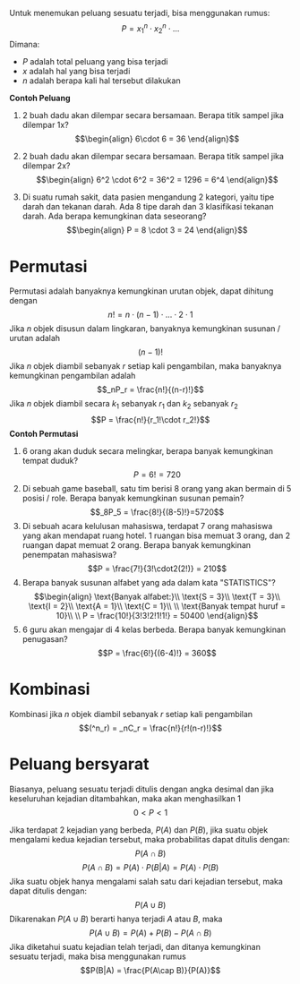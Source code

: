 Untuk menemukan peluang sesuatu terjadi, bisa menggunakan rumus:
$$P = x_1^n \cdot x_2^n \cdot ...$$
Dimana:
- $P$ adalah total peluang yang bisa terjadi
- $x$ adalah hal yang bisa terjadi
- $n$ adalah berapa kali hal tersebut dilakukan

**Contoh Peluang**
1. 2 buah dadu akan dilempar secara bersamaan. Berapa titik sampel jika dilempar 1x?
$$\begin{align}
6\cdot 6 = 36
\end{align}$$

2. 2 buah dadu akan dilempar secara bersamaan. Berapa titik sampel jika dilempar 2x?
$$\begin{align}
6^2 \cdot 6^2 = 36^2 = 1296 = 6^4
\end{align}$$
3. Di suatu rumah sakit, data pasien mengandung 2 kategori, yaitu tipe darah dan tekanan darah. Ada 8 tipe darah dan 3 klasifikasi tekanan darah. Ada berapa kemungkinan data seseorang?
$$\begin{align}
P = 8 \cdot 3 = 24
\end{align}$$
# Permutasi
Permutasi adalah banyaknya kemungkinan urutan objek, dapat dihitung dengan
$$n! = n \cdot (n-1) \cdot ... \cdot 2 \cdot 1$$
Jika $n$ objek disusun dalam lingkaran, banyaknya kemungkinan susunan / urutan adalah
$$(n-1)!$$
Jika $n$ objek diambil sebanyak $r$ setiap kali pengambilan, maka banyaknya kemungkinan pengambilan adalah
$$_nP_r = \frac{n!}{(n-r)!}$$
Jika $n$ objek diambil secara $k_1$ sebanyak $r_1$ dan  $k_2$ sebanyak $r_2$
$$P = \frac{n!}{r_1!\cdot r_2!}$$
**Contoh Permutasi**
1. 6 orang akan duduk secara melingkar, berapa banyak kemungkinan tempat duduk?
$$P = 6! = 720$$
2. Di sebuah game baseball, satu tim berisi 8 orang yang akan bermain di 5 posisi / role. Berapa banyak kemungkinan susunan pemain?
$$_8P_5 = \frac{8!}{(8-5)!}=5720$$
3. Di sebuah acara kelulusan mahasiswa, terdapat 7 orang mahasiswa yang akan mendapat ruang hotel. 1 ruangan bisa memuat 3 orang, dan 2 ruangan dapat memuat 2 orang. Berapa banyak kemungkinan penempatan mahasiswa?
$$P = \frac{7!}{3!\cdot2(2!)} = 210$$
4. Berapa banyak susunan alfabet yang ada dalam kata "STATISTICS"?
$$\begin{align}
\text{Banyak alfabet:}\\
\text{S = 3}\\
\text{T = 3}\\
\text{I = 2}\\
\text{A = 1}\\
\text{C = 1}\\
\\
\text{Banyak tempat huruf = 10}\\
\\
P = \frac{10!}{3!3!2!1!1!} = 50400
\end{align}$$
5. 6 guru akan mengajar di 4 kelas berbeda. Berapa banyak kemungkinan penugasan?
$$P = \frac{6!}{(6-4)!} = 360$$

# Kombinasi
Kombinasi jika $n$ objek diambil sebanyak $r$ setiap kali pengambilan
$$(^n_r) = _nC_r = \frac{n!}{r!(n-r)!}$$
# Peluang bersyarat
Biasanya, peluang sesuatu terjadi ditulis dengan angka desimal dan jika keseluruhan kejadian ditambahkan, maka akan menghasilkan $1$
$$0<P<1$$

Jika terdapat 2 kejadian yang berbeda, $P(A)$ dan $P(B)$, jika suatu objek mengalami kedua kejadian tersebut, maka probabilitas dapat ditulis dengan:
$$P(A \cap B)$$
$$P(A\cap B) = P(A) \cdot P(B|A) = P(A)\cdot P(B)$$
Jika suatu objek hanya mengalami salah satu dari kejadian tersebut, maka dapat ditulis dengan:
$$P(A\cup B)$$
Dikarenakan $P(A\cup B)$ berarti hanya terjadi $A$ atau $B$, maka
$$P(A\cup B) = P(A) + P(B) - P(A\cap B)$$
Jika diketahui suatu kejadian telah terjadi, dan ditanya kemungkinan sesuatu terjadi, maka bisa menggunakan rumus
$$P(B|A) = \frac{P(A\cap B)}{P(A)}$$